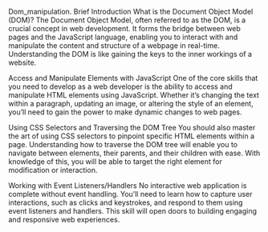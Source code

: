Dom_manipulation. 
Brief Introduction
What is the Document Object Model (DOM)?
The Document Object Model, often referred to as the DOM, is a crucial concept in web development. It forms the bridge between web pages and the JavaScript language, enabling you to interact with and manipulate the content and structure of a webpage in real-time. Understanding the DOM is like gaining the keys to the inner workings of a website.

Access and Manipulate Elements with JavaScript
One of the core skills that you need to develop as a web developer is the ability to access and manipulate HTML elements using JavaScript. Whether it’s changing the text within a paragraph, updating an image, or altering the style of an element, you’ll need to gain the power to make dynamic changes to web pages.

Using CSS Selectors and Traversing the DOM Tree
You should also master the art of using CSS selectors to pinpoint specific HTML elements within a page. Understanding how to traverse the DOM tree will enable you to navigate between elements, their parents, and their children with ease. With knowledge of this, you will be able to target the right element for modification or interaction.

Working with Event Listeners/Handlers
No interactive web application is complete without event handling. You’ll need to learn how to capture user interactions, such as clicks and keystrokes, and respond to them using event listeners and handlers. This skill will open doors to building engaging and responsive web experiences.